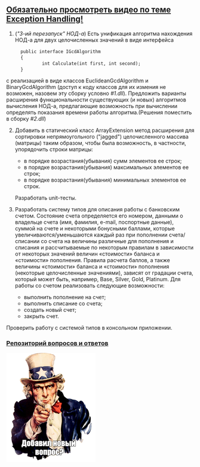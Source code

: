 ## [Обязательно просмотреть видео по теме Exception Handling!](https://drive.google.com/drive/folders/1EcE_cda3LYom75KH1kIaEO0ZWHt9VNXU)

1. (*"3-ий перезапуск" НОД-а*) Есть унификация алгоритма нахождения НОД-а для двух целочисленных значений в виде интерфейса 

		 public interface IGcdAlgorithm
   		 {
        	     int Calculate(int first, int second);
		 }
		 
c реализацией в виде классов EuclideanGcdAlgorithm и BinaryGcdAlgorithm (доступ к коду классов для их измения не возможен, назовем эту сборку условно *#1.dll*). Предложить варианты расширения функциональности существующих (и новых) алгоритмов вычисления НОД-а, предлагающие возможность при вычислении определять показания времени работы алгоритма.(Решения поместить в сборку *#2.dll*)

2. Добавить в статический класс ArrayExtension метод расширения для сортировки непрямоугольного ("jagged") целочисленного массива (матрицы) таким образом, чтобы была возможность, в частности, упорядочить строки матрицы:
   - в порядке возрастания(убывания) сумм элементов ее строк;
   - в порядке возрастания(убывания) максимальных элементов ее строк;
   - в порядке возрастания(убывания) минимальных элементов ее строк.
   
   Разработать unit-тесты.

3. Разработать систему типов для описания работы с банковским счетом. Состояние счета определяется его номером, данными о владельце счета (имя, фамилия, e-mail, поспортные данные), суммой на счете и некоторыми бонусными баллами, которые увеличиваются/уменьшаются каждый раз при пополнении счета/списании со счета на величины различные для пополнения и списания и рассчитываемые по некоторым правилам в зависимости от некоторых значений величин «стоимости» баланса и «стоимости» пополнения. Правила расчета баллов, а также величины «стоимости» баланса и «стоимости» пополнения (некоторые целочисленные значениями), зависят от градации счета, который может быть, например,  Base, Silver, Gold, Platinum. Для работы со счетом реализовать следующие возможности: 
	- выполнить пополнение на счет;
	- выполнить списание со счета; 
	- создать новый счет; 
	- закрыть счет.

 Проверить работу с системой типов в консольном приложении.

### [Репозиторий вопросов и ответов](https://github.com/AnzhelikaKravchuk/.NET-Training.-Spring-2019/tree/master/.Net-Interview-Questions)

![](https://github.com/AnzhelikaKravchuk/Materials/blob/master/Pictures/Q%26A.png)
